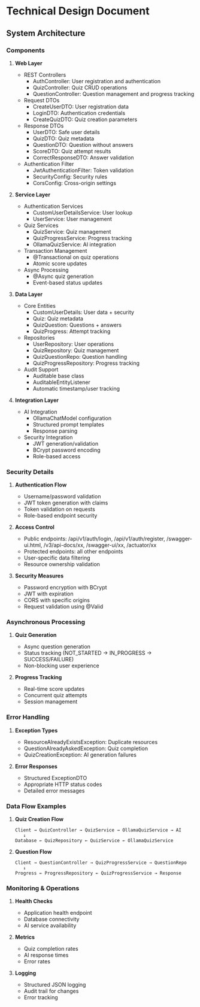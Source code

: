 # Technical Design Document

## System Architecture

### Components

1. **Web Layer**
   - REST Controllers
     - AuthController: User registration and authentication
     - QuizController: Quiz CRUD operations
     - QuestionController: Question management and progress tracking
   - Request DTOs
     - CreateUserDTO: User registration data
     - LoginDTO: Authentication credentials
     - CreateQuizDTO: Quiz creation parameters
   - Response DTOs
     - UserDTO: Safe user details
     - QuizDTO: Quiz metadata
     - QuestionDTO: Question without answers
     - ScoreDTO: Quiz attempt results
     - CorrectResponseDTO: Answer validation
   - Authentication Filter
     - JwtAuthenticationFilter: Token validation
     - SecurityConfig: Security rules
     - CorsConfig: Cross-origin settings

2. **Service Layer**
   - Authentication Services
     - CustomUserDetailsService: User lookup
     - UserService: User management
   - Quiz Services
     - QuizService: Quiz management
     - QuizProgressService: Progress tracking
     - OllamaQuizService: AI integration
   - Transaction Management
     - @Transactional on quiz operations
     - Atomic score updates
   - Async Processing
     - @Async quiz generation
     - Event-based status updates

3. **Data Layer**
   - Core Entities
     - CustomUserDetails: User data + security
     - Quiz: Quiz metadata
     - QuizQuestion: Questions + answers
     - QuizProgress: Attempt tracking
   - Repositories
     - UserRepository: User operations
     - QuizRepository: Quiz management
     - QuizQuestionRepo: Question handling
     - QuizProgressRepository: Progress tracking
   - Audit Support
     - Auditable base class
     - AuditableEntityListener
     - Automatic timestamp/user tracking

4. **Integration Layer**
   - AI Integration
     - OllamaChatModel configuration
     - Structured prompt templates
     - Response parsing
   - Security Integration
     - JWT generation/validation
     - BCrypt password encoding
     - Role-based access

### Security Details

1. **Authentication Flow**
   - Username/password validation
   - JWT token generation with claims
   - Token validation on requests
   - Role-based endpoint security

2. **Access Control**
   - Public endpoints: /api/v1/auth/login, /api/v1/auth/register, /swagger-ui.html, /v3/api-docs/xx, /swagger-ui/xx, /actuator/xx
   - Protected endpoints: all other endpoints
   - User-specific data filtering
   - Resource ownership validation

3. **Security Measures**
   - Password encryption with BCrypt
   - JWT with expiration
   - CORS with specific origins
   - Request validation using @Valid

### Asynchronous Processing

1. **Quiz Generation**
   - Async question generation
   - Status tracking (NOT_STARTED → IN_PROGRESS → SUCCESS/FAILURE)
   - Non-blocking user experience

2. **Progress Tracking**
   - Real-time score updates
   - Concurrent quiz attempts
   - Session management

### Error Handling

1. **Exception Types**
   - ResourceAlreadyExistsException: Duplicate resources
   - QuestionAlreadyAskedException: Quiz completion
   - QuizCreationException: AI generation failures

2. **Error Responses**
   - Structured ExceptionDTO
   - Appropriate HTTP status codes
   - Detailed error messages

### Data Flow Examples

1. **Quiz Creation Flow**
   ```
   Client → QuizController → QuizService → OllamaQuizService → AI
      ↓
   Database ← QuizRepository ← QuizService ← OllamaQuizService
   ```

2. **Question Flow**
   ```
   Client → QuestionController → QuizProgressService → QuestionRepo
      ↓
   Progress ← ProgressRepository ← QuizProgressService → Response
   ```

### Monitoring & Operations

1. **Health Checks**
   - Application health endpoint
   - Database connectivity
   - AI service availability

2. **Metrics**
   - Quiz completion rates
   - AI response times
   - Error rates

3. **Logging**
   - Structured JSON logging
   - Audit trail for changes
   - Error tracking
